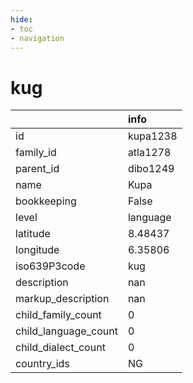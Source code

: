```yaml
---
hide:
- toc
- navigation
---
```

# kug
|                      | info     |
|:---------------------|:---------|
| id                   | kupa1238 |
| family_id            | atla1278 |
| parent_id            | dibo1249 |
| name                 | Kupa     |
| bookkeeping          | False    |
| level                | language |
| latitude             | 8.48437  |
| longitude            | 6.35806  |
| iso639P3code         | kug      |
| description          | nan      |
| markup_description   | nan      |
| child_family_count   | 0        |
| child_language_count | 0        |
| child_dialect_count  | 0        |
| country_ids          | NG       |